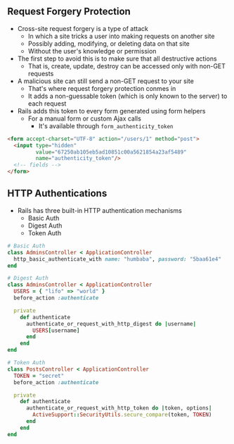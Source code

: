 ## Request Forgery Protection
- Cross-site request forgery is a type of attack
  - In which a site tricks a user into making requests on another site
  - Possibly adding, modifying, or deleting data on that site
  - Without the user's knowledge or permission
- The first step to avoid this is to make sure that all destructive actions
  - That is, create, update, destroy can be accessed only with non-GET requests
- A malicious site can still send a non-GET request to your site
  - That's where request forgery protection conmes in
  - It adds a non-guessable token (which is only known to the server) to each request
- Rails adds this token to every form generated using form helpers
  - For a manual form or custom Ajax calls
    - It's available through `form_authenticity_token`

```html
<form accept-charset="UTF-8" action="/users/1" method="post">
  <input type="hidden"
         value="67250ab105eb5ad10851c00a5621854a23af5489"
         name="authenticity_token"/>
  <!-- fields -->
</form>
```

## HTTP Authentications
- Rails has three built-in HTTP authentication mechanisms
  - Basic Auth
  - Digest Auth
  - Token Auth

```rb
# Basic Auth
class AdminsController < ApplicationController
  http_basic_authenticate_with name: "humbaba", password: "5baa61e4"
end

# Digest Auth
class AdminsController < ApplicationController
  USERS = { "lifo" => "world" }
  before_action :authenticate

  private
    def authenticate
      authenticate_or_request_with_http_digest do |username|
        USERS[username]
      end
    end
end

# Token Auth
class PostsController < ApplicationController
  TOKEN = "secret"
  before_action :authenticate

  private
    def authenticate
      authenticate_or_request_with_http_token do |token, options|
        ActiveSupport::SecurityUtils.secure_compare(token, TOKEN)
      end
    end
end
```
